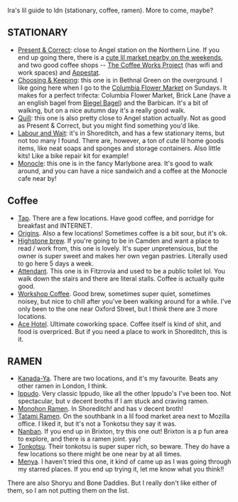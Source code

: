 Ira's lil guide to ldn (stationary, coffee, ramen). More to come, maybe?

## STATIONARY
- [Present & Correct](https://www.presentandcorrect.com/): close to Angel station on the Northern Line. If you end up going there, there is a [cute lil market nearby on the weekends](https://goo.gl/maps/XnjneXZYL3w), and two good coffee shops -- [The Coffee Works Project](https://coffeeworksproject.com/) (has wifi and work spaces) and [Appestat](http://www.appestat.co.uk/). 
- [Choosing & Keeping](https://choosingkeeping.com/): this one is in Bethnal Green on the overground. I like going here when I go to the [Columbia Flower Market](http://www.columbiaroad.info/) on Sundays. It makes for a perfect trifecta: Columbia Flower Market, Brick Lane (have a an english bagel from [Biegel Bagel](http://beigelbake.com/)) and the Barbican. It's a bit of walking, but on a nice autumn day it's a really good walk.
- [Quill](https://quilllondon.com/): this one is also pretty close to Angel station actually. Not as good as Present & Correct, but you might find something you'd like.
- [Labour and Wait](https://www.labourandwait.co.uk/): it's in Shoreditch, and has a few stationary items, but not too many I found. There are, however, a ton of cute lil home goods items, like neat soaps and sponges and storage containers. Also little kits! Like a bike repair kit for example!
- [Monocle](https://monocle.com/): this one is in the fancy Marlybone area. It's good to walk around, and you can have a nice sandwich and a coffee at the Monocle cafe near by!

## Coffee
- [Tap](http://tapcoffee.co.uk/). There are a few locations. Have good coffee, and porridge for breakfast and INTERNET.
- [Origins](https://www.origincoffee.co.uk/). Also a few locations! Sometimes coffee is a bit sour, but it's ok.
- [Highstone brew](https://goo.gl/maps/wCVmFnPc3kR2). If you're going to be in Camden and want a place to read / work from, this one is lovely. It's super unpretensious, but the owner is super sweet and makes her own vegan pastries. Literally used to go here 5 days a week.
- [Attendant](https://the-attendant.com/). This one is in Fitzrovia and used to be a public toilet lol. You walk down the stairs and there are literal stalls. Coffee is actually quite good.
- [Workshop Coffee](https://workshopcoffee.com/). Good brew, sometimes super quiet, sometimes noisey, but nice to chill after you've been walking around for a while. I've only been to the one near Oxford Street, but I think there are 3 more locations.
- [Ace Hotel](http://www.acehotel.com/). Ultimate coworking space. Coffee itself is kind of shit, and food is overpriced. But if you need a place to work in Shoreditch, this is it. 

## RAMEN
- [Kanada-Ya](https://www.kanada-ya.com/). There are two locations, and it's my favourite. Beats any other ramen in London, I think.
- [Ippudo](ippudo.co.uk). Very classic Ippudo, like all the other Ippudo's I've been too. Not spectacular, but v decent broths if I am stuck and craving ramen.
- [Monohon Ramen](http://monohonramen.com/). In Shoreditch! and has v decent broth!
- [Tatami Ramen](https://tatamiramen.co.uk/). On the southbank in a lil food market area next to Mozilla office. I liked it, but it's not a Tonkotsu they say it was. 
- [Nanban](https://www.nanban.co.uk/). If you end up in Brixton, try this one out! Brixton is a p fun area to explore, and there is a ramen joint. yay!
- [Tonkotsu](https://tonkotsu.co.uk/). Their tonkotsu is super super rich, so beware. They do have a few locations so there might be one near by at all times.
- [Menya](https://goo.gl/maps/SZbyXVgL5Yy). I haven't tried this one, it kind of came up as I was going through my starred places. If you end up trying it, let me know what you think!!

There are also Shoryu and Bone Daddies. But I really don't like either of them, so I am not putting them on the list. 
